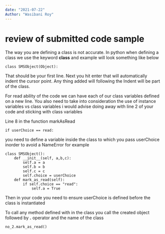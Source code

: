 ```yaml
---
date: "2021-07-22"
Author: "Wasibani Roy"
---
```

# review of submitted code sample

The way you are defining a class is not accurate. In python when defining a class we use the keyword **class** and example will look something like below

```
class SMSObject(Object):
```
That should be your first line. Next you hit enter that will automatically indent the cursor point. Any thing added will following the Indent will be part of the class.

For read ability of the code we can have each of our class variables defined on a new line. You also need to take into consideration the use of instance variables vs class variables i would advise doing away with line 2 of your code and sticking with class variables

Line 8 in the function markAsRead 

```
if userChoice == read:
```
you need to define a variable inside the class to which you pass userChoice inorder to avoid a NameError for example

```
class SMSObject():
    def __init__(self, a,b,c):
        self.a = a
        self.b = b
        self.c = c
        self.choice = userChoice
    def mark_as_read(self):
        if self.choice == "read":
            self.a = True
```

Then in your code  you need to ensure userChoice is defined before the class is instantiated

To call any method defined with in the class you call the created object followed by **.** operator and the name of the class

```
no_2.mark_as_read()
```